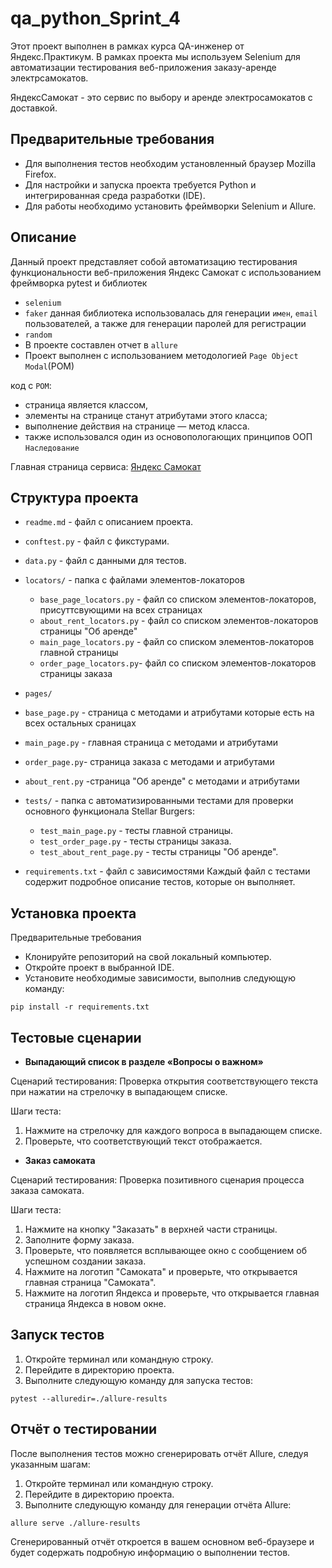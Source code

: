 # qa_python_Sprint_4


Этот проект выполнен в рамках курса QA-инженер от Яндекс.Практикум. В рамках проекта мы используем Selenium для автоматизации тестирования веб-приложения заказу-аренде электрсамокатов.


ЯндексСамокат - это сервис по выбору и аренде электросамокатов c доставкой.


## Предварительные требования
- Для выполнения тестов необходим установленный браузер Mozilla Firefox.
- Для настройки и запуска проекта требуется Python и интегрированная среда разработки (IDE).
- Для работы необходимо установить фреймворки Selenium и Allure.



## Описание

Данный проект представляет собой автоматизацию тестирования функциональности веб-приложения Яндекс Самокат с использованием фреймворка pytest и библиотек
- `selenium`
- `faker` данная библиотека использовалась для генерации `имен`, `email` пользователей, а также для генерации паролей для регистрации
- `random` 
- В проекте составлен отчет в `allure` 
- Проект выполнен с использованием методологией `Page Object Modal`(POM)

код с `POM`:
- страница является классом,
- элементы на странице станут атрибутами этого класса;
- выполнение действия на странице — метод класса.
- также использовался один из основопологающих принципов ООП `Наследование`


Главная страница сервиса: [Яндекс Самокат](https://qa-scooter.praktikum-services.ru/)

## Структура проекта

- `readme.md` - файл с описанием проекта.
- `conftest.py` - файл с фикстурами.
- `data.py` - файл с данными для тестов.
- `locators/` - папка с файлами элементов-локаторов
  - `base_page_locators.py` - файл со списком элементов-локаторов, присуттсвующими на всех страницах
  - `about_rent_locators.py` - файл со списком элементов-локаторов страницы "Об аренде"
  - `main_page_locators.py` -  файл со списком элементов-локаторов главной страницы
  - `order_page_locators.py`-  файл со списком элементов-локаторов страницы заказа

- `pages/`
- `base_page.py` - страница с методами и атрибутами которые есть на всех остальных сраницах
- `main_page.py` - главная страница с методами и атрибутами 
- `order_page.py`- страница заказа с методами и атрибутами
- `about_rent.py` -страница "Об аренде" с методами и атрибутами

- `tests/` - папка с автоматизированными тестами для проверки основного функционала Stellar Burgers:

  - `test_main_page.py` - тесты главной страницы.
  - `test_order_page.py` - тесты страницы заказа.
  - `test_about_rent_page.py` - тесты страницы "Об аренде".
- `requirements.txt` - файл с зависимостями
Каждый файл с тестами содержит подробное описание тестов, которые он выполняет.

## Установка проекта 

Предварительные требования
- Клонируйте репозиторий на свой локальный компьютер.
- Откройте проект в выбранной IDE.
- Установите необходимые зависимости, выполнив следующую команду:

`pip install -r requirements.txt`


## Тестовые сценарии

- **Выпадающий список в разделе «Вопросы о важном»**

Сценарий тестирования: Проверка открытия соответствующего текста при нажатии на стрелочку в выпадающем списке.

Шаги теста:

1. Нажмите на стрелочку для каждого вопроса в выпадающем списке.
2. Проверьте, что соответствующий текст отображается.

- **Заказ самоката**

Сценарий тестирования: Проверка позитивного сценария процесса заказа самоката.

Шаги теста:

1. Нажмите на кнопку "Заказать" в верхней части страницы.
2. Заполните форму заказа.
3. Проверьте, что появляется всплывающее окно с сообщением об успешном создании заказа.
4. Нажмите на логотип "Самоката" и проверьте, что открывается главная страница "Самоката".
5. Нажмите на логотип Яндекса и проверьте, что открывается главная страница Яндекса в новом окне.


## Запуск тестов

1. Откройте терминал или командную строку.
2. Перейдите в директорию проекта.
3. Выполните следующую команду для запуска тестов:

`pytest --alluredir=./allure-results`

## Отчёт о тестировании

После выполнения тестов можно сгенерировать отчёт Allure, следуя указанным шагам:
1. Откройте терминал или командную строку.
2. Перейдите в директорию проекта.
3. Выполните следующую команду для генерации отчёта Allure:

`allure serve ./allure-results`

Сгенерированный отчёт откроется в вашем основном веб-браузере и будет содержать подробную информацию о выполнении тестов.
